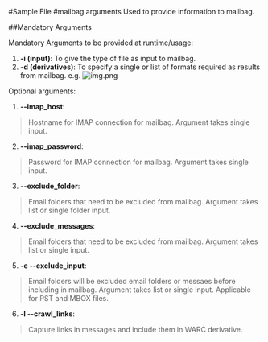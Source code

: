 #Sample File
#mailbag arguments
Used to provide information to mailbag.

##Mandatory Arguments

Mandatory Arguments to be provided at runtime/usage:

1. **-i (input)**: To give the type of file as input to mailbag.
2. **-d (derivatives)**: To specify a single or list of formats required as results from mailbag.
e.g. ![img.png](img.png)


Optional arguments:
1. **--imap_host**:
>Hostname for IMAP connection for mailbag.
>Argument takes single input.

2. **--imap_password**:
>Password for IMAP connection for mailbag.
>Argument takes single input.

3. **--exclude_folder**:
>Email folders that need to be excluded from mailbag.
>Argument takes list or single folder input.

4. **--exclude_messages**:
>Email folders that need to be excluded from mailbag.
>Argument takes list or single input.

5. **-e --exclude_input**:
>Email folders will be excluded email folders or messaes before including in mailbag.
>Argument takes list or single input.
>Applicable for PST and MBOX files.

6. **-l --crawl_links**:
>Capture links in messages and include them in WARC derivative.



